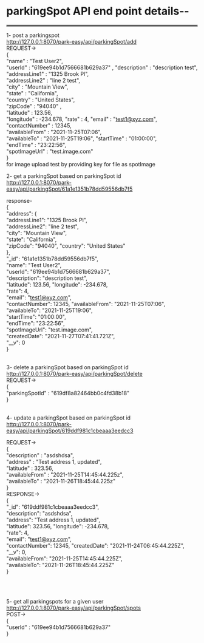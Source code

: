 # parkingSpot API end point details--
<hr style="border:2px solid gray"> </hr>

1- post a parkingspot   <br/>
http://127.0.0.1:8070/park-easy/api/parkingSpot/add     <br/>
REQUEST->       <br/>
{   
"name" : "Test User2",  
"userId" : "619ee94b1d7566681b629a37" , 
"description" : "description test",  
"addressLine1"  :   "1325 Brook Pl",    
"addressLine2"  :   "line 2 test",  
"city"  :   "Mountain View",    
"state" :   "California",   
"country"   :   "United States",    
"zipCode"   :   "94040" ,  
"latitude" : 123.56,    
"longitude" : -234.678, 
"rate" : 4, 
"email" : "test1@xyz.com",  
"contactNumber" : 12345,    
"availableFrom" : "2021-11-25T07:06",   
"availableTo" : "2021-11-25T19:06", 
"startTime" : "01:00:00",   
"endTime"   : "23:22:56",   
"spotImageUrl"  : "test.image.com"  
}<br/>
for image upload test by providing key for file as spotImage
<br/>

2- get a parkingSpot based on parkingSpot id    <br/>
http://127.0.0.1:8070/park-easy/api/parkingSpot/61a1e1351b78dd59556db7f5    <br/>

response-   <br/>
{   
    "address": {    
        "addressLine1": "1325 Brook Pl",    
        "addressLine2": "line 2 test",  
        "city": "Mountain View",    
        "state": "California",  
        "zipCode": "94040", 
        "country": "United States"  
    },  
    "_id": "61a1e1351b78dd59556db7f5",  
    "name": "Test User2",   
    "userId": "619ee94b1d7566681b629a37",   
    "description": "description test",  
    "latitude": 123.56, 
    "longitude": -234.678,  
    "rate": 4,  
    "email": "test1@xyz.com",   
    "contactNumber": 12345, 
    "availableFrom": "2021-11-25T07:06",    
    "availableTo": "2021-11-25T19:06",  
    "startTime": "01:00:00",    
    "endTime": "23:22:56",  
    "spotImageUrl": "test.image.com",   
    "createdDate": "2021-11-27T07:41:41.721Z",  
    "__v": 0    
}
<br/>
<br/>

3- delete a parkingSpot based on parkingSpot id     <br/>
http://127.0.0.1:8070/park-easy/api/parkingSpot/delete  
REQUEST->   
{   
"parkingSpotId" : "619df8a82464bb0c4fd38b18"    
}
<br/><br/>

4- update a parkingSpot based on parkingSpot id     <br/>
http://127.0.0.1:8070/park-easy/api/parkingSpot/619ddf981c1cbeaaa3eedcc3    

REQUEST->   
{   
"description" : "asdshdsa",     
"address" : "Test address 1, updated",   
"latitude" : 323.56,        
"availableFrom" : "2021-11-25T14:45:44.225z",   
"availableTo" : "2021-11-26T18:45:44.225z"  
}   
RESPONSE->  
{   
"_id": "619ddf981c1cbeaaa3eedcc3",  
"description": "asdshdsa",  
"address": "Test address 1, updated",   
"latitude": 323.56, 
"longitude": -234.678,  
"rate": 4,  
"email": "test1@xyz.com",   
"contactNumber": 12345, 
"createdDate": "2021-11-24T06:45:44.225Z",  
"__v": 0,   
"availableFrom": "2021-11-25T14:45:44.225Z",    
"availableTo": "2021-11-26T18:45:44.225Z"   
}

<br/><br/>

5- get all parkingspots for a given user        <br/>
http://127.0.0.1:8070/park-easy/api/parkingSpot/spots       
POST->      
{   
"userId" : "619ee94b1d7566681b629a37"       
}   

